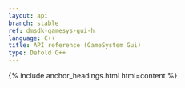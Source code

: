 ```yaml
---
layout: api
branch: stable
ref: dmsdk-gamesys-gui-h
language: C++
title: API reference (GameSystem Gui)
type: Defold C++
---
```

{% include anchor_headings.html html=content %}